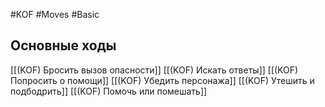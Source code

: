 #KOF #Moves #Basic 

## Основные ходы
[[(KOF) Бросить вызов опасности]]
[[(KOF) Искать ответы]]
[[(KOF) Попросить о помощи]]
[[(KOF) Убедить персонажа]]
[[(KOF) Утешить и подбодрить]]
[[(KOF) Помочь или помешать]]
